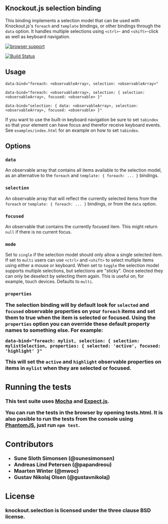 ## Knockout.js selection binding

This binding implements a selection model that can be used with Knockout.js's `foreach` and `template` bindings, or other bindings through the `data` option. It handles multiple selections using `<ctrl>`- and `<shift>`-click as well as keyboard navigation.

[![browser support](http://ci.testling.com/bramstein/knockout.selection.png)](http://ci.testling.com/bramstein/knockout.selection)

[![Build Status](https://travis-ci.org/bramstein/knockout.selection.png?branch=master)](https://travis-ci.org/bramstein/knockout.selection)

## Usage

    data-bind="foreach: <observableArray>, selection: <observableArray>"

    data-bind="foreach: <observableArray>, selection: { selection: <observableArray>, focused: <observable> }"

    data-bind="selection: { data: <observableArray>, selection: <observableArray>, focused: <observable> }"

If you want to use the built-in keyboard navigation be sure to set `tabindex` so that your element can have focus and therefor receive keyboard events. See `examples/index.html` for an example on how to set `tabindex`.

## Options

### `data` <observableArray>

An observable array that contains all items available to the selection model, as an alternative to the `foreach` and `template: { foreach: ... }` bindings.

### `selection` <observableArray>

An observable array that will reflect the currently selected items from the `foreach` or `template: { foreach: ... }` bindings, or from the `data` option.

### `focused` <observable>

An observable that contains the currently focused item. This might return `null` if there is no current focus.

### `mode` <string>

Set to `single` if the selection model should only allow a single selected item. If set to `multi` users can use `<ctrl>` and `<shift>` to select multiple items using either a mouse or keyboard. When set to `toggle` the selection model supports multiple selections, but selections are "sticky". Once selected they can only be deselect by selecting them again. This is useful on, for example, touch devices. Defaults to `multi`.

### `properties` <object>

The selection binding will by default look for `selected` and `focused` observable properties on your `foreach` items and set them to true when the item is selected or focused. Using the `properties` option you can override these default property names to something else. For example:

    data-bind="foreach: mylist, selection: { selection: mylistSelection, properties: { selected: 'active', focused: 'highlight' }"

This will set the `active` and `highlight` observable properties on items in `mylist` when they are selected or focused.

## Running the tests

This test suite uses [Mocha](http://visionmedia.github.com/mocha/) and
[Expect.js](https://github.com/LearnBoost/expect.js).

You can run the tests in the browser by opening tests.html. It is also
posible to run the tests from the console using [PhantomJS](http://phantomjs.org/), just run `npm test`.

## Contributors

* Sune Sloth Simonsen (@sunesimonsen)
* Andreas Lind Petersen (@papandreou)
* Maarten Winter (@mwoc)
* Gustav Nikolaj Olsen (@gustavnikolaj)

## License

knockout.selection is licensed under the three clause BSD license.
